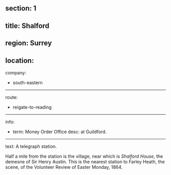 section: 1
----
title: Shalford
----
region: Surrey
----
location: 
----
company:
- south-eastern
----
route:
- reigate-to-reading
----
info:
- term: Money Order Office
  desc: at Guildford.
----
text: A telegraph station.

Half a mile from the station is the village, near which is *Shalford House*, the demesne of Sir Henry Austin. This is the nearest station to Farley Heath, the scene, of the Volunteer Review of Easter Monday, 1864.
